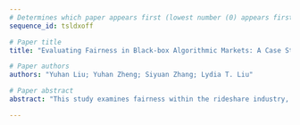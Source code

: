 ```yaml
--- 
# Determines which paper appears first (lowest number (0) appears first)
sequence_id: tsldxoff

# Paper title 
title: "Evaluating Fairness in Black-box Algorithmic Markets: A Case Study of Ride Sharing in Chicago"

# Paper authors 
authors: "Yuhan Liu; Yuhan Zheng; Siyuan Zhang; Lydia T. Liu"

# Paper abstract 
abstract: "This study examines fairness within the rideshare industry, focusing on both drivers' wages and riders' trip fares. Through quantitative analysis, we found that drivers' hourly wages are significantly influenced by factors such as race/ethnicity, health insurance status, tenure to the platform, and working hours. Despite platforms' policies not intentionally embedding biases, disparities persist based on these characteristics. For ride fares, we propose a method to audit the pricing policy of a proprietary algorithm by replicating it; we conduct a hypothesis test to determine if the predicted rideshare fare is greater than the taxi fare, taking into account the approximation error in the replicated model. Challenges in accessing data and transparency hinder our ability to isolate discrimination from other factors, underscoring the need for collaboration with rideshare platforms and drivers to enhance fairness in algorithmic wage determination and pricing."

--- 
```


